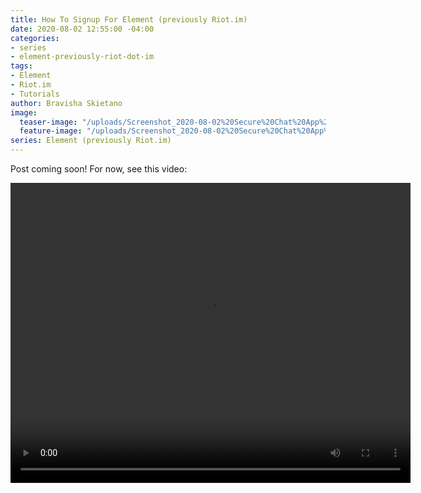 ```yaml
---
title: How To Signup For Element (previously Riot.im)
date: 2020-08-02 12:55:00 -04:00
categories:
- series
- element-previously-riot-dot-im
tags:
- Element
- Riot.im
- Tutorials
author: Bravisha Skietano
image:
  teaser-image: "/uploads/Screenshot_2020-08-02%20Secure%20Chat%20App%20Element%20encrypted%20group%20video%20calls%20end-to-end%20encryption%20team%20messaging%20Matrix%20open%20%5B/.%5D(2).png"
  feature-image: "/uploads/Screenshot_2020-08-02%20Secure%20Chat%20App%20Element%20encrypted%20group%20video%20calls%20end-to-end%20encryption%20team%20messaging%20Matrix%20open%20%5B/.%5D(1).png"
series: Element (previously Riot.im)
---
```


Post coming soon! For now, see this video:

<video width="640" height="480" controls>
  <source src="/uploads/signup-for-element.webm" type="video/webm">
Your browser does not support the video tag.
</video> 